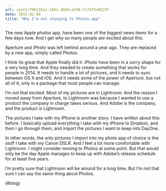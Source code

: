 ```yaml
---
url: /post/780135a1-1861-4bb9-afd0-f17df5a9229f
date: 2015-02-08
title: "Why I’m not changing to Photos.app"
---
```


The new Apple photos app, have been one of the biggest news items for a few days now. And I get why so many people are excited about this.



Aperture and iPhoto was left behind around a year ago. They are replaced by a new app, simply called Photos.



I think its great that Apple finally did it. iPhoto have been in a sorry shape for a very long time. And they needed to create something that works for people in 2014. It needs to handle a lot of pictures, and it needs to sync between OS X and iOS. And it needs some of the power of Aperture, but not all of it; only in a package that most people can manage.



I&#8217;m not that excited. Most of my pictures are in Lightroom. And the reason I moved away from Aperture, to Lightroom was because I wanted to use a product the company in charge takes serious. And Adobe is the company, and the product is Lightroom.



The pictures I take with my iPhone is another story. I have written about this before. I basically upload everything I take with my iPhone to Dropbox, and then I go through them, and import the pictures I want to keep into DayOne.



In other words, the only pictures I import into my photo app of choice is the stuff I take with my Canon DSLR. And I feel a lot more comfortable with Lightroom. I might consider moving to Photos at some point. But that would only be the day Apple manages to keep up with Adobe&#8217;s release schedule for at least five years.



I&#8217;m pretty sure that Lightroom will be around for a long time. But I&#8217;m not that sure I can say the same thing about Photos.



(#blog)